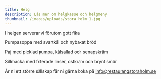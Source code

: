 ```yaml
---
title: Helg
description: Läs mer om helgkasse och helgmeny
thumbnail: /images/uploads/stora_holm_1.jpg
---
```

I﻿ helgen serverar vi förutom gott fika

P﻿umpasoppa med svartkål och nybakat bröd

Paj med picklad pumpa, kålsallad och senapskräm

Sillmacka med friterade linser, ostkräm och brynt smör



Ä﻿r ni ett större sällskap får ni gärna boka på info@restaurangstoraholm.se